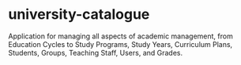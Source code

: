# university-catalogue
Application for managing all aspects of academic management, from Education Cycles to Study Programs, Study Years, Curriculum Plans, Students, Groups, Teaching Staff, Users, and Grades.
